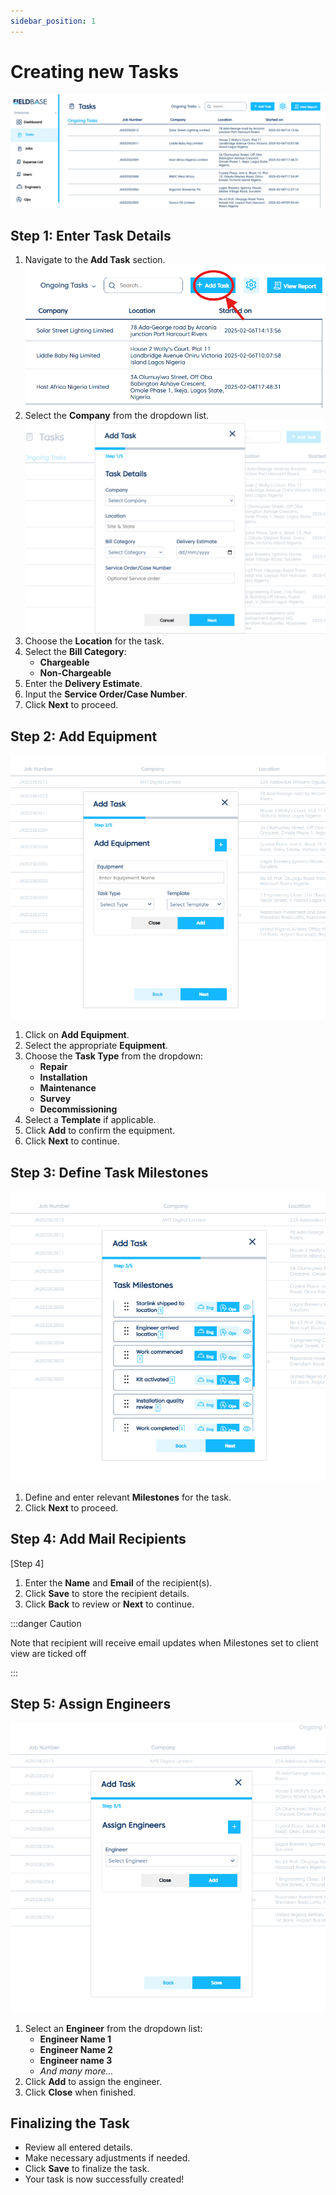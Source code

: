 ```yaml
---
sidebar_position: 1
---
```


# Creating new Tasks

![Step 1](../../../static/img/step1.png)
## Step 1: Enter Task Details

1. Navigate to the **Add Task** section.
![Step 2](../../../static/img/step2.png)
2. Select the **Company** from the dropdown list.
![Step 3](../../../static/img/step3.png)
3. Choose the **Location** for the task.
4. Select the **Bill Category**:
   - **Chargeable**
   - **Non-Chargeable**
5. Enter the **Delivery Estimate**.
6. Input the **Service Order/Case Number**.
7. Click **Next** to proceed.

## Step 2: Add Equipment

![Step 2](../../../static/img/step6.png)
1. Click on **Add Equipment**.
2. Select the appropriate **Equipment**.
3. Choose the **Task Type** from the dropdown:
   - **Repair**
   - **Installation**
   - **Maintenance**
   - **Survey**
   - **Decommissioning**
4. Select a **Template** if applicable.
5. Click **Add** to confirm the equipment.
6. Click **Next** to continue.

## Step 3: Define Task Milestones

![Step 3](../../../static/img/step5.png)
1. Define and enter relevant **Milestones** for the task.
2. Click **Next** to proceed.

## Step 4: Add Mail Recipients

[Step 4]
1. Enter the **Name** and **Email** of the recipient(s).
2. Click **Save** to store the recipient details.
3. Click **Back** to review or **Next** to continue.

:::danger Caution

Note that recipient will receive email updates when Milestones set to client view are ticked off

:::

## Step 5: Assign Engineers

![Step 5](../../../static/img/step4.png)
1. Select an **Engineer** from the dropdown list:
   - **Engineer Name 1**
   - **Engineer Name 2**
   - **Engineer name 3**
   - *And many more...*
2. Click **Add** to assign the engineer.
3. Click **Close** when finished.

## Finalizing the Task
- Review all entered details.
- Make necessary adjustments if needed.
- Click **Save** to finalize the task.
- Your task is now successfully created!

